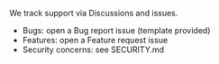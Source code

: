 We track support via Discussions and issues.
- Bugs: open a Bug report issue (template provided)
- Features: open a Feature request issue
- Security concerns: see SECURITY.md
